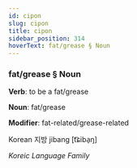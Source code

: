 ```yaml
---
id: cipon
slug: cipon
title: cipon
sidebar_position: 314
hoverText: fat/grease § Noun
---
```


### fat/grease § Noun

**Verb**: to be a fat/grease

**Noun**: fat/grease

**Modifier**: fat-related/grease-related

Korean 지방 jibang [t͡ɕiba̠ŋ]

*Koreic Language Family*